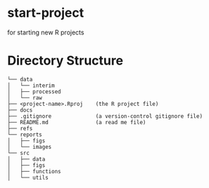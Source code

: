 # start-project
for starting new R projects


# Directory Structure

```
└── data
│   └── interim 
│   ├── processed
│   └── raw
├── <project-name>.Rproj    (the R project file)
├── docs
├── .gitignore              (a version-control gitignore file)
├── README.md               (a read me file)
├── refs
└── reports
│   ├── figs
│   └── images
└── src
│   ├── data
│   ├── figs
│   ├── functions
│   └── utils
```
